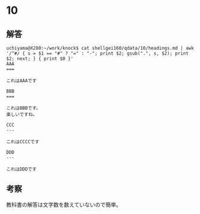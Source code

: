 # 10

## 解答

```
uchiyama@X280:~/work/knock$ cat shellgei160/qdata/10/headings.md | awk '/^#/ { s = $1 == "#" ? "=" : "-"; print $2; gsub(".", s, $2); print $2; next; } { print $0 }'
AAA
===

これはAAAです

BBB
===

これはBBBです。
楽しいですね。

CCC
---

これはCCCCです

DDD
---

これはDDDです
```

## 考察

教科書の解答は文字数を数えていないので簡単。
